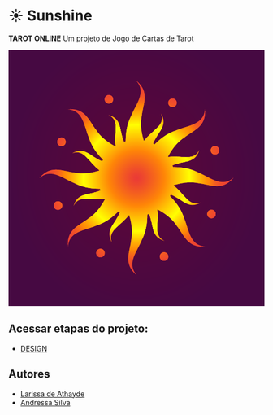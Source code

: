 # :sunny: Sunshine
**TAROT ONLINE**
Um projeto de Jogo de Cartas de Tarot

![Logo do Sunshine](public/assets/logo_principal_degrade_roxo.png)

## Acessar etapas do projeto:
- [DESIGN](DESIGN.md)

## Autores
- [Larissa de Athayde](https://github.com/LarissaAthayde)
- [Andressa Silva](https://github.com/AuroraDark)
